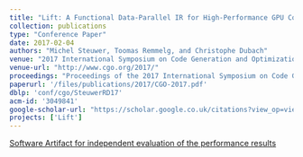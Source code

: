 ```yaml
---
title: "Lift: A Functional Data-Parallel IR for High-Performance GPU Code Generation"
collection: publications
type: "Conference Paper"
date: 2017-02-04
authors: "Michel Steuwer, Toomas Remmelg, and Christophe Dubach"
venue: "2017 International Symposium on Code Generation and Optimization (CGO)"
venue-url: "http://www.cgo.org/2017/"
proceedings: "Proceedings of the 2017 International Symposium on Code Generation and Optimization, CGO 2017, Austin, TX, USA, February 4-8, 2017"
paperurl: '/files/publications/2017/CGO-2017.pdf'
dblp: 'conf/cgo/SteuwerRD17'
acm-id: '3049841'
google-scholar-url: "https://scholar.google.co.uk/citations?view_op=view_citation&hl=en&user=XdXJRZEAAAAJ&citation_for_view=XdXJRZEAAAAJ:M3ejUd6NZC8C"
projects: ['Lift']
---
```


<a href="https://gitlab.com/michel-steuwer/cgo_2017_artifact" style="margin-right:1em">
<span class="fa-stack fa-1x"><i class="fa fa-bar-chart fa-stack-1x fa-flip-horizontal" style="left:-.1em;top:-.1em"></i>
<span class="fa fa-stack-2x"><i class="fa fa-search" aria-hidden="true"></i></span></span>
Software Artifact for independent evaluation of the performance results</a>
